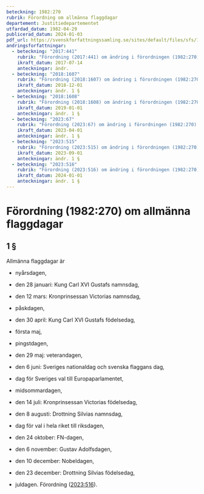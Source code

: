 ```yaml
---
beteckning: 1982:270
rubrik: Förordning om allmänna flaggdagar
departement: Justitiedepartementet
utfardad_datum: 1982-04-29
publicerad_datum: 2024-01-03
pdf_url: https://svenskforfattningssamling.se/sites/default/files/sfs/1982-04/SFS1982-270.pdf
andringsforfattningar:
  - beteckning: "2017:441"
    rubrik: "Förordning (2017:441) om ändring i förordningen (1982:270) om allmänna flaggdagar"
    ikraft_datum: 2017-07-14
    anteckningar: ändr.
  - beteckning: "2018:1607"
    rubrik: "Förordning (2018:1607) om ändring i förordningen (1982:270) om allmänna flaggdagar"
    ikraft_datum: 2018-12-01
    anteckningar: ändr. 1 §
  - beteckning: "2018:1608"
    rubrik: "Förordning (2018:1608) om ändring i förordningen (1982:270) om allmänna flaggdagar"
    ikraft_datum: 2019-01-01
    anteckningar: ändr. 1 §
  - beteckning: "2023:67"
    rubrik: "Förordning (2023:67) om ändring i förordningen (1982:270) om allmänna flaggdagar"
    ikraft_datum: 2023-04-01
    anteckningar: ändr. 1 §
  - beteckning: "2023:515"
    rubrik: "Förordning (2023:515) om ändring i förordningen (1982:270) om allmänna flaggdagar"
    ikraft_datum: 2023-09-01
    anteckningar: ändr. 1 §
  - beteckning: "2023:516"
    rubrik: "Förordning (2023:516) om ändring i förordningen (1982:270) om allmänna flaggdagar"
    ikraft_datum: 2024-01-01
    anteckningar: ändr. 1 §
---
```


# Förordning (1982:270) om allmänna flaggdagar

## 1 §

Allmänna flaggdagar är

- nyårsdagen,

- den 28 januari: Kung Carl XVI Gustafs namnsdag,

- den 12 mars: Kronprinsessan Victorias namnsdag,

- påskdagen,

- den 30 april: Kung Carl XVI Gustafs födelsedag,

- första maj,

- pingstdagen,

- den 29 maj: veterandagen,

- den 6 juni: Sveriges nationaldag och svenska flaggans dag,

- dag för Sveriges val till Europaparlamentet,

- midsommardagen,

- den 14 juli: Kronprinsessan Victorias födelsedag,

- den 8 augusti: Drottning Silvias namnsdag,

- dag för val i hela riket till riksdagen,

- den 24 oktober: FN-dagen,

- den 6 november: Gustav Adolfsdagen,

- den 10 december: Nobeldagen,

- den 23 december: Drottning Silvias födelsedag,

- juldagen. Förordning ([2023:516](https://selex.se/eli/sfs/2023/516)).
